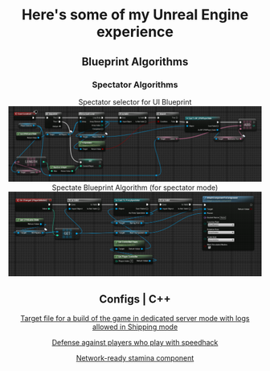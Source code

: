 <div align="center">
    <h1>Here's some of my Unreal Engine experience</h1>
</div>

<div align="center">
    <h2>Blueprint Algorithms</h2>
    <h3>Spectator Algorithms</h3>
    <a>Spectator selector for UI Blueprint</a>
    <img src="./BP_Algorithms/BP_SpectateUIAlgorithm.png">
    <a>Spectate Blueprint Algorithm (for spectator mode)</a>
    <img src="./BP_Algorithms/BP_SpectateAlgorithm.png">
</div>

<div align="center">
    <h2>Configs | C++</h2>
    <a href="https://github.com/adskoe96/UnrealStuff/blob/master/YourGameServer.Target.cs", target="_blank">Target file for a build of the game in dedicated server mode with logs allowed in Shipping mode</a>
    <p></p>
    <a href="https://github.com/adskoe96/UnrealStuff/blob/master/DefaultGame.ini", target="_blank">Defense against players who play with speedhack</a>
    <p></p>
    <a href="https://github.com/adskoe96/UnrealStuff/tree/master/Components/StaminaComponent", target="_blank">Network-ready stamina component</a>
</div>